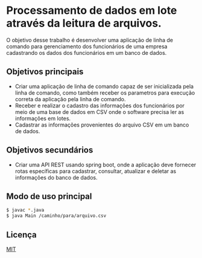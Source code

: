 # Processamento de dados em lote através da leitura de arquivos.

O objetivo desse trabalho é desenvolver uma aplicação de linha de comando para gerenciamento dos funcionários de uma empresa cadastrando os dados dos funcionários em um banco de dados.

## Objetivos principais

- Criar uma aplicação de linha de comando capaz de ser inicializada pela linha de comando, como também receber os parametros para execução correta da aplicação pela linha de comando.
- Receber e realizar o cadastro das informações dos funcionários por meio de uma base de dados em CSV onde o software precisa ler as informações em lotes.
- Cadastrar as informações provenientes do arquivo CSV em um banco de dados.

## Objetivos secundários

- Criar uma API REST usando spring boot, onde a aplicação deve fornecer rotas específicas para cadastrar, consultar, atualizar e deletar as informações do banco de dados.


## Modo de uso principal

```bash
$ javac *.java
$ java Main /caminho/para/arquivo.csv
```

## Licença

[MIT](https://choosealicense.com/licenses/mit/)
